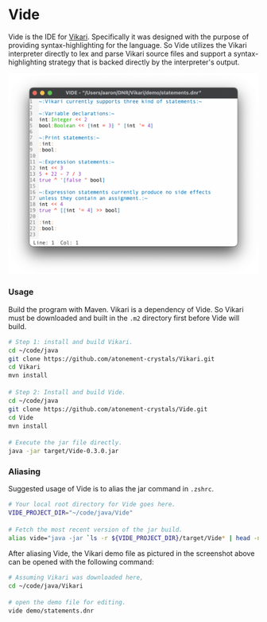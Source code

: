 # Vide

Vide is the IDE for [Vikari][0]. Specifically it was designed with the purpose of providing syntax-highlighting for the language. So Vide utilizes the Vikari interpreter directly to lex and parse Vikari source files and support a syntax-highlighting strategy that is backed directly by the interpreter's output.

![A screenshot of Vide showing a Vikari demo file.](images/screenshot_01.png)

### Usage

Build the program with Maven. Vikari is a dependency of Vide. So Vikari must be downloaded and built in the `.m2` directory first before Vide will build.

```zsh
# Step 1: install and build Vikari.
cd ~/code/java
git clone https://github.com/atonement-crystals/Vikari.git
cd Vikari
mvn install

# Step 2: Install and build Vide.
cd ~/code/java
git clone https://github.com/atonement-crystals/Vide.git
cd Vide
mvn install

# Execute the jar file directly.
java -jar target/Vide-0.3.0.jar
```

### Aliasing

Suggested usage of Vide is to alias the jar command in `.zshrc`.

```zsh
# Your local root directory for Vide goes here.
VIDE_PROJECT_DIR="~/code/java/Vide"

# Fetch the most recent version of the jar build.
alias vide="java -jar `ls -r ${VIDE_PROJECT_DIR}/target/Vide* | head -n1`"
```

After aliasing Vide, the Vikari demo file as pictured in the screenshot above can be opened with the following command:

```zsh
# Assuming Vikari was downloaded here,
cd ~/code/java/Vikari

# open the demo file for editing.
vide demo/statements.dnr
```

[0]: https://github.com/atonement-crystals/Vikari
